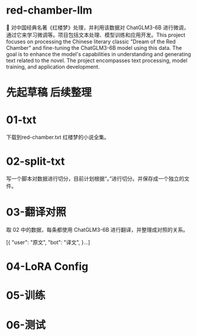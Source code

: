 # red-chamber-llm
🚧 对中国经典名著《红楼梦》处理，并利用该数据对 ChatGLM3-6B 进行微调，通过它来学习微调等。项目包括文本处理、模型训练和应用开发。This project focuses on processing the Chinese literary classic "Dream of the Red Chamber" and fine-tuning the ChatGLM3-6B model using this data. The goal is to enhance the model's capabilities in understanding and generating text related to the novel. The project encompasses text processing, model training, and application development.

# 先起草稿 后续整理

# 01-txt
下载到red-chamber.txt 红楼梦的小说全集。

# 02-split-txt
写一个脚本对数据进行切分，目前计划根据“。”进行切分。并保存成一个独立的文件。

# 03-翻译对照
取 02 中的数据，每条都使用 ChatGLM3-6B 进行翻译，并整理成对照的关系。

[{
    "user": "原文",
    "bot": "译文",
}...]

# 04-LoRA Config


# 05-训练

# 06-测试


